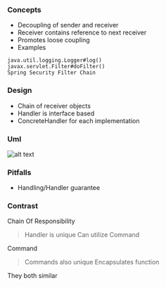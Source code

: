 ### Concepts
* Decoupling of sender and receiver
* Receiver contains reference to next receiver
* Promotes loose coupling
* Examples
```
java.util.logging.Logger#log()
javax.servlet.Filter#doFilter()
Spring Security Filter Chain
```

### Design
* Chain of receiver objects
* Handler is interface based
* ConcreteHandler for each implementation

### Uml
![alt text](../images/1.PNG)

### Pitfalls
* Handling/Handler guarantee

### Contrast
Chain Of Responsibility
> Handler is unique
> Can utilize Command

Command
> Commands also unique
> Encapsulates function

They both similar